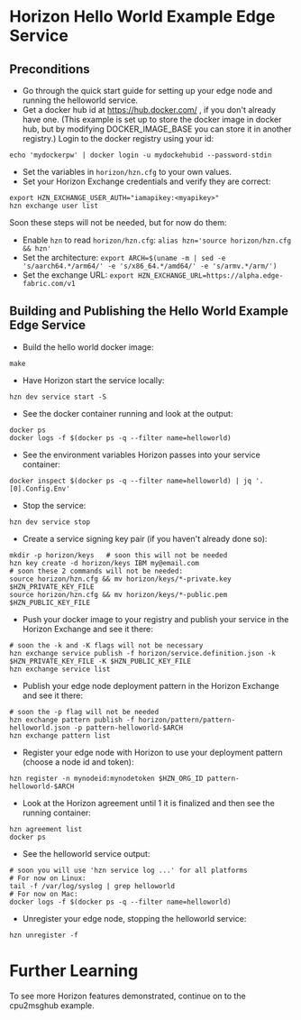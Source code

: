 # Horizon Hello World Example Edge Service

## Preconditions

- Go through the quick start guide for setting up your edge node and running the helloworld service.
- Get a docker hub id at https://hub.docker.com/ , if you don't already have one. (This example is set up to store the docker image in docker hub, but by modifying DOCKER_IMAGE_BASE you can store it in another registry.) Login to the docker registry using your id:
```
echo 'mydockerpw' | docker login -u mydockehubid --password-stdin
```
- Set the variables in `horizon/hzn.cfg` to your own values.
- Set your Horizon Exchange credentials and verify they are correct:
```
export HZN_EXCHANGE_USER_AUTH="iamapikey:<myapikey>"
hzn exchange user list
```

Soon these steps will not be needed, but for now do them:
- Enable `hzn` to read `horizon/hzn.cfg`: `alias hzn='source horizon/hzn.cfg && hzn'`
- Set the architecture: `export ARCH=$(uname -m | sed -e 's/aarch64.*/arm64/' -e 's/x86_64.*/amd64/' -e 's/armv.*/arm/')`
- Set the exchange URL: `export HZN_EXCHANGE_URL=https://alpha.edge-fabric.com/v1`

## Building and Publishing the Hello World Example Edge Service

- Build the hello world docker image:
```
make
```
- Have Horizon start the service locally:
```
hzn dev service start -S
```
- See the docker container running and look at the output:
```
docker ps
docker logs -f $(docker ps -q --filter name=helloworld)
```
- See the environment variables Horizon passes into your service container:
```
docker inspect $(docker ps -q --filter name=helloworld) | jq '.[0].Config.Env'
```
- Stop the service:
```
hzn dev service stop
```
- Create a service signing key pair (if you haven't already done so):
```
mkdir -p horizon/keys   # soon this will not be needed
hzn key create -d horizon/keys IBM my@email.com
# soon these 2 commands will not be needed:
source horizon/hzn.cfg && mv horizon/keys/*-private.key $HZN_PRIVATE_KEY_FILE
source horizon/hzn.cfg && mv horizon/keys/*-public.pem $HZN_PUBLIC_KEY_FILE
```
- Push your docker image to your registry and publish your service in the Horizon Exchange and see it there:
```
# soon the -k and -K flags will not be necessary
hzn exchange service publish -f horizon/service.definition.json -k $HZN_PRIVATE_KEY_FILE -K $HZN_PUBLIC_KEY_FILE
hzn exchange service list
```
- Publish your edge node deployment pattern in the Horizon Exchange and see it there:
```
# soon the -p flag will not be needed
hzn exchange pattern publish -f horizon/pattern/pattern-helloworld.json -p pattern-helloworld-$ARCH
hzn exchange pattern list
```
- Register your edge node with Horizon to use your deployment pattern (choose a node id and token):
```
hzn register -n mynodeid:mynodetoken $HZN_ORG_ID pattern-helloworld-$ARCH
```
- Look at the Horizon agreement until 1 it is finalized and then see the running container:
```
hzn agreement list
docker ps
```
- See the helloworld service output:
```
# soon you will use 'hzn service log ...' for all platforms
# For now on Linux:
tail -f /var/log/syslog | grep helloworld
# For now on Mac:
docker logs -f $(docker ps -q --filter name=helloworld)
``` 
- Unregister your edge node, stopping the helloworld service:
```
hzn unregister -f
```

# Further Learning

To see more Horizon features demonstrated, continue on to the cpu2msghub example.
